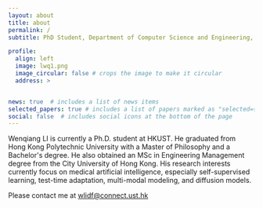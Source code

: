 ```yaml
---
layout: about
title: about
permalink: /
subtitle: PhD Student, Department of Computer Science and Engineering, <a href='https://hkustsmartlab.netlify.app/'>The Hong Kong University of Science and Technology (HKUST)</a>. 

profile:
  align: left
  image: lwq1.png
  image_circular: false # crops the image to make it circular
  address: >


news: true  # includes a list of news items
selected_papers: true # includes a list of papers marked as "selected={true}"
social: false  # includes social icons at the bottom of the page
---
```

Wenqiang LI is currently a Ph.D. student at HKUST. He graduated from Hong Kong Polytechnic University with a Master of Philosophy and a Bachelor's degree. He also obtained an MSc in Engineering Management degree from the City University of Hong Kong. His research interests currently focus on medical artificial intelligence, especially self-supervised learning, test-time adaptation, multi-modal modeling, and diffusion models.

Please contact me at wlidf@connect.ust.hk


